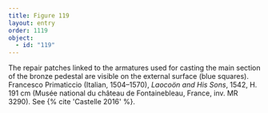 ```yaml
---
title: Figure 119
layout: entry
order: 1119
object:
  - id: "119"
---
```


The repair patches linked to the armatures used for casting the main section of the bronze pedestal are visible on the external surface (blue squares). Francesco Primaticcio (Italian, 1504–1570), *Laocoön and His Sons*, 1542, H. 191 cm (Musée national du château de Fontainebleau, France, inv. MR 3290). See {% cite 'Castelle 2016' %}.

